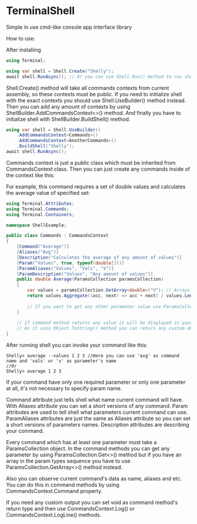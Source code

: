 # TerminalShell
Simple in use cmd-like console app interface library

How to use:

After instaliing

```C#
using Terminal;

using var shell = Shell.Create("Shelly");
await shell.RunAsync(); // Or you can use Shell.Run() method to run shell synchronously
```

Shell.Create() method will take all commands contexts from current assembly, so these contexts must be public.
If you need to initialize shell with the exact contexts you should use Shell.UseBuilder() method instead.
Then you can add any amount of contexts by using ShellBuilder.AddCommandsContext<>() method.
And finally you have to initialize shell with ShellBuilder.BuildShell() method.

```C#
using var shell = Shell.UseBuilder()
    .AddCommandsContext<Commands>()
    .AddCommandsContext<AnotherCommands>()
    .BuildShell("Shelly");
await shell.RunAsync();
```

Commands context is just a public class which must be inherited from CommandsContext class.
Then you can just create any commands inside of the context like this:

For example, this command requires a set of double values and calculates the average value of specified set:

```C#
using Terminal.Attributes;
using Terminal.Commands;
using Terminal.Containers;

namespace ShellExample;

public class Commands : CommandsContext
{
    [Command("Average")]
    [Aliases("Avg")]
    [Description("Calculates the average of any amount of values")]
    [Param("Values", true, typeof(double[]))]
    [ParamAliases("Values", "Vals", "V")]
    [ParamDescription("Values", "Any amount of values")]
    public double Average(ParamsCollection paramsCollection)
    {
        var values = paramsCollection.GetArray<double>("V"); // Arrays are only available in the end of any parameter types and only once!
        return values.Aggregate((acc, next) => acc + next) / values.Length;
        
        // If you want to get any other parameter value use ParamsCollection.Get<>() method.
    }
    
    // If command method returns any value it will be displayed in your console.
    // As it uses Object.ToString() method you can return any custom object from command method overriding ToString() method
}
```

After running shell you can invoke your command like this:

```
Shelly> average --values 1 2 3 //Here you can use 'avg' as command name and 'vals' or 'v' as parameter's name
//Or
Shelly> average 1 2 3
```

If your command have only one required parameter or only one parameter at all, it's not necessary to specify param name.

Command attribute just tells shell what name current command will have.
With Aliases attribute you can set a short versions of any command.
Param attributes are used to tell shell what parameters current command can use.
ParamAliases attributes are just the same as Aliases attribute so you can set a short versions of parameters names.
Description attributes are describing your command.

Every command which has at least one parameter must take a ParamsCollection object.
In the command methods you can get any parameter by using ParamsCollection.Get<>() method but if you have an array in the param types sequence you have to use ParamsCollection.GetArray<>() method instead.

Also you can observe current command's data as name, aliases and etc.
You can do this in command methods by using CommandsContext.Command property.

If you need any custom output you can set void as command method's return type and then use CommandsContext.Log() or CommandsContext.LogLine() methods.
